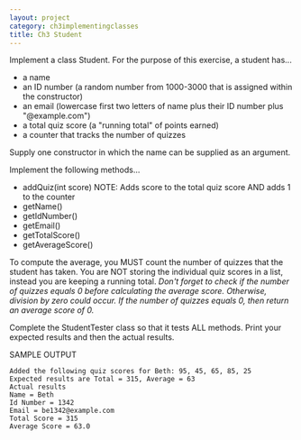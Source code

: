 ```yaml
---
layout: project
category: ch3implementingclasses
title: Ch3 Student
---
```

Implement a class Student. For the purpose of this exercise, a student has...

  - a name
  - an ID number (a random number from 1000-3000 that is assigned within the constructor)
  - an email (lowercase first two letters of name plus their ID number plus "@example.com")
  - a total quiz score (a "running total" of points earned)
  - a counter that tracks the number of quizzes

Supply one constructor in which the name can be supplied as an argument.

Implement the following methods...

  - addQuiz(int score) NOTE: Adds score to the total quiz score AND adds 1 to the counter
  - getName()
  - getIdNumber()
  - getEmail()
  - getTotalScore()
  - getAverageScore()

To compute the average, you MUST count the number of quizzes that the student has taken. You are NOT storing the individual quiz scores in a list, instead you are keeping a running total. *Don't forget to check if the number of quizzes equals 0 before calculating the average score. Otherwise, division by zero could occur. If the number of quizzes equals 0, then return an average score of 0.*

Complete the StudentTester class so that it tests ALL methods. Print your expected results and then the actual results.

SAMPLE OUTPUT
```
Added the following quiz scores for Beth: 95, 45, 65, 85, 25
Expected results are Total = 315, Average = 63
Actual results
Name = Beth
Id Number = 1342
Email = be1342@example.com
Total Score = 315
Average Score = 63.0
```

<!--

@Test
public void getName() {
  Student a = new Student("Amy");
  assertEquals("Amy", a.getName());
  Student b = new Student("Billy");
  assertEquals("Billy", b.getName());
}
@Test
public void getIdNumber() {
  Student a = new Student("Amy");
  int result1 = a.getIdNumber();
  int result2 = a.getIdNumber();
  assertEquals(result1, result2);
  assertEquals(true, result1 > 999);
  assertEquals(true, result1 < 3001);
}
@Test
public void getEmail() {
  Student a = new Student("Xyz");
  int result1 = a.getIdNumber();
  String email1 = a.getEmail();
  int result2 = a.getIdNumber();
  String email2 = a.getEmail();
  int result3 = Integer.parseInt(email1.substring(2,6));
  assertEquals(email1, email2);
  assertEquals(result1, result2);
  assertEquals(result2, result3);
  assertEquals(true, email1.contains("xy"));
  assertEquals(true, email1.contains(""+result1));
  assertEquals(true, email1.contains("@example.com"));
}
@Test
public void getTotalScore() {
  Student b = new Student("Billy");
  assertEquals(0, b.getTotalScore());
  b.addQuiz(99);
  assertEquals(99, b.getTotalScore());
  b.addQuiz(100);
  assertEquals(199, b.getTotalScore());
}
@Test
public void getAverageScore() {
  Student b = new Student("Billy");
  assertEquals(0.0, b.getAverageScore(), 0.00000000001);
  b.addQuiz(99);
  assertEquals(99.0, b.getAverageScore(), 0.00000000001);
  b.addQuiz(100);
  assertEquals(99.5, b.getAverageScore(), 0.00000000001);
  b.addQuiz(65);
  assertEquals(88.0, b.getAverageScore(), 0.00000000001);
  b.addQuiz(70);
  assertEquals(83.5, b.getAverageScore(), 0.00000000001);
}

-->
